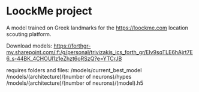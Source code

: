 # LoockMe project
A model trained on Greek landmarks for the https://loockme.com location scouting platform. 

Download models: https://forthgr-my.sharepoint.com/:f:/g/personal/trivizakis_ics_forth_gr/Elv9sqTLE6hAjrt7E6_s-44BK_4CHOUl1z1eZhzt6oRSzQ?e=YTCrJB

requires folders and files:
/models/current_best_model
/models/(architecture)/(number of neurons)/hypes
/models/(architecture)/(number of neurons)/(model).h5

